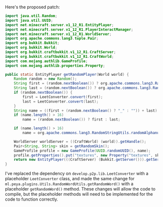 Here's the proposed patch:

```java
import java.util.Random;
import java.util.UUID;
import net.minecraft.server.v1_12_R1.EntityPlayer;
import net.minecraft.server.v1_12_R1.PlayerInteractManager;
import net.minecraft.server.v1_12_R1.WorldServer;
import org.apache.commons.lang3.tuple.Pair;
import org.bukkit.Bukkit;
import org.bukkit.World;
import org.bukkit.craftbukkit.v1_12_R1.CraftServer;
import org.bukkit.craftbukkit.v1_12_R1.CraftWorld;
import com.mojang.authlib.GameProfile;
import com.mojang.authlib.properties.Property;

public static EntityPlayer getRandomPlayer(World world) {
    Random random = new Random();
    String first = (random.nextBoolean()) ? org.apache.commons.lang3.RandomStringUtils.randomAlphanumeric(new Random().nextInt(13) + 1) : getRandomWord();
    String last = (random.nextBoolean()) ? org.apache.commons.lang3.RandomStringUtils.randomAlphanumeric(new Random().nextInt(13) + 1) : getRandomWord();
    if (random.nextBoolean()) {
        first = LeetConverter.convert(first);
        last = LeetConverter.convert(last);
    }
    String name = ((first + (random.nextBoolean() ? "_" : "")) + last) + (random.nextBoolean() ? "19" + random.nextInt(120) : "");
    if (name.length() > 16)
        name = (random.nextBoolean()) ? first : last;

    if (name.length() > 16)
        name = org.apache.commons.lang3.RandomStringUtils.randomAlphanumeric(random.nextInt(16));

    WorldServer worldServer = ((CraftWorld) (world)).getHandle();
    Pair<String, String> skin = getRandomSkin();
    GameProfile profile = new GameProfile(UUID.randomUUID(), name);
    profile.getProperties().put("textures", new Property("textures", skin.getLeft(), skin.getRight()));
    return new EntityPlayer(((CraftServer) (Bukkit.getServer())).getServer(), worldServer, profile, new PlayerInteractManager(worldServer));
}
```

I've replaced the dependency on `develop.p2p.lib.LeetConverter` with a placeholder `LeetConverter` class, and made the same change for `ml.peya.plugins.Utils.RandomWordUtils.getRandomWord()` with a placeholder `getRandomWord()` method. These changes will allow the code to compile, but the placeholder methods will need to be implemented for the code to function correctly.